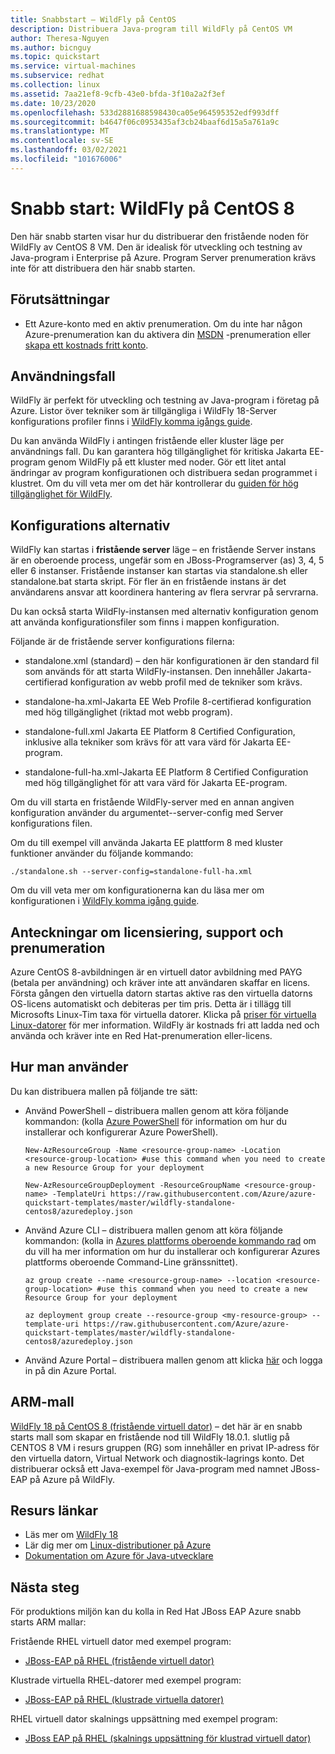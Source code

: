 ```yaml
---
title: Snabbstart – WildFly på CentOS
description: Distribuera Java-program till WildFly på CentOS VM
author: Theresa-Nguyen
ms.author: bicnguy
ms.topic: quickstart
ms.service: virtual-machines
ms.subservice: redhat
ms.collection: linux
ms.assetid: 7aa21ef8-9cfb-43e0-bfda-3f10a2a2f3ef
ms.date: 10/23/2020
ms.openlocfilehash: 533d2881688598430ca05e964595352edf993dff
ms.sourcegitcommit: b4647f06c0953435af3cb24baaf6d15a5a761a9c
ms.translationtype: MT
ms.contentlocale: sv-SE
ms.lasthandoff: 03/02/2021
ms.locfileid: "101676006"
---
```

# <a name="quickstart-wildfly-on-centos-8"></a>Snabb start: WildFly på CentOS 8

Den här snabb starten visar hur du distribuerar den fristående noden för WildFly av CentOS 8 VM. Den är idealisk för utveckling och testning av Java-program i Enterprise på Azure. Program Server prenumeration krävs inte för att distribuera den här snabb starten.

## <a name="prerequisites"></a>Förutsättningar

* Ett Azure-konto med en aktiv prenumeration. Om du inte har någon Azure-prenumeration kan du aktivera din [MSDN](https://azure.microsoft.com/pricing/member-offers/msdn-benefits-details) -prenumeration eller [skapa ett kostnads fritt konto](https://azure.microsoft.com/pricing/free-trial).

## <a name="use-case"></a>Användningsfall

WildFly är perfekt för utveckling och testning av Java-program i företag på Azure. Listor över tekniker som är tillgängliga i WildFly 18-Server konfigurations profiler finns i [WildFly komma igångs guide](https://docs.wildfly.org/18/Getting_Started_Guide.html#getting-started-with-wildfly).

Du kan använda WildFly i antingen fristående eller kluster läge per användnings fall. Du kan garantera hög tillgänglighet för kritiska Jakarta EE-program genom WildFly på ett kluster med noder. Gör ett litet antal ändringar av program konfigurationen och distribuera sedan programmet i klustret. Om du vill veta mer om det här kontrollerar du [guiden för hög tillgänglighet för WildFly](https://docs.wildfly.org/18/High_Availability_Guide.html).

## <a name="configuration-choice"></a>Konfigurations alternativ

WildFly kan startas i **fristående server** läge – en fristående Server instans är en oberoende process, ungefär som en JBoss-Programserver (as) 3, 4, 5 eller 6 instanser. Fristående instanser kan startas via standalone.sh eller standalone.bat starta skript. För fler än en fristående instans är det användarens ansvar att koordinera hantering av flera servrar på servrarna.

Du kan också starta WildFly-instansen med alternativ konfiguration genom att använda konfigurationsfiler som finns i mappen konfiguration.

Följande är de fristående server konfigurations filerna:

- standalone.xml (standard) – den här konfigurationen är den standard fil som används för att starta WildFly-instansen. Den innehåller Jakarta-certifierad konfiguration av webb profil med de tekniker som krävs.
   
- standalone-ha.xml-Jakarta EE Web Profile 8-certifierad konfiguration med hög tillgänglighet (riktad mot webb program).
   
- standalone-full.xml Jakarta EE Platform 8 Certified Configuration, inklusive alla tekniker som krävs för att vara värd för Jakarta EE-program.

- standalone-full-ha.xml-Jakarta EE Platform 8 Certified Configuration med hög tillgänglighet för att vara värd för Jakarta EE-program.

Om du vill starta en fristående WildFly-server med en annan angiven konfiguration använder du argumentet--server-config med Server konfigurations filen.

Om du till exempel vill använda Jakarta EE plattform 8 med kluster funktioner använder du följande kommando:

```
./standalone.sh --server-config=standalone-full-ha.xml
```

Om du vill veta mer om konfigurationerna kan du läsa mer om konfigurationen i [WildFly komma igång guide](https://docs.wildfly.org/18/Getting_Started_Guide.html#wildfly-10-configurations).

## <a name="licensing-support-and-subscription-notes"></a>Anteckningar om licensiering, support och prenumeration

Azure CentOS 8-avbildningen är en virtuell dator avbildning med PAYG (betala per användning) och kräver inte att användaren skaffar en licens. Första gången den virtuella datorn startas aktive ras den virtuella datorns OS-licens automatiskt och debiteras per tim pris. Detta är i tillägg till Microsofts Linux-Tim taxa för virtuella datorer. Klicka på [priser för virtuella Linux-datorer](https://azure.microsoft.com/pricing/details/virtual-machines/linux/#linux) för mer information. WildFly är kostnads fri att ladda ned och använda och kräver inte en Red Hat-prenumeration eller-licens.

## <a name="how-to-consume"></a>Hur man använder

Du kan distribuera mallen på följande tre sätt:

- Använd PowerShell – distribuera mallen genom att köra följande kommandon: (kolla [Azure PowerShell](/powershell/azure/) för information om hur du installerar och konfigurerar Azure PowerShell).

    ```
    New-AzResourceGroup -Name <resource-group-name> -Location <resource-group-location> #use this command when you need to create a new Resource Group for your deployment
    ```

    ```
    New-AzResourceGroupDeployment -ResourceGroupName <resource-group-name> -TemplateUri https://raw.githubusercontent.com/Azure/azure-quickstart-templates/master/wildfly-standalone-centos8/azuredeploy.json
    ```
    
- Använd Azure CLI – distribuera mallen genom att köra följande kommandon: (kolla in [Azures plattforms oberoende kommando rad](/cli/azure/install-azure-cli) om du vill ha mer information om hur du installerar och konfigurerar Azures plattforms oberoende Command-Line gränssnittet).

    ```
    az group create --name <resource-group-name> --location <resource-group-location> #use this command when you need to create a new Resource Group for your deployment
    ```

    ```
    az deployment group create --resource-group <my-resource-group> --template-uri https://raw.githubusercontent.com/Azure/azure-quickstart-templates/master/wildfly-standalone-centos8/azuredeploy.json
    ```

- Använd Azure Portal – distribuera mallen genom att klicka <a href="https://portal.azure.com/#create/Microsoft.Template/uri/https%3A%2F%2Fraw.githubusercontent.com%2FAzure%2Fazure-quickstart-templates%2Fmaster%2Fwildfly-standalone-centos8%2Fazuredeploy.json" target="_blank">här</a> och logga in på din Azure Portal.

## <a name="arm-template"></a>ARM-mall

<a href="https://github.com/Azure/azure-quickstart-templates/tree/master/wildfly-standalone-centos8" target="_blank"> WildFly 18 på CentOS 8 (fristående virtuell dator)</a> – det här är en snabb starts mall som skapar en fristående nod till WildFly 18.0.1. slutlig på CENTOS 8 VM i resurs gruppen (RG) som innehåller en privat IP-adress för den virtuella datorn, Virtual Network och diagnostik-lagrings konto. Det distribuerar också ett Java-exempel för Java-program med namnet JBoss-EAP på Azure på WildFly.

## <a name="resource-links"></a>Resurs länkar

* Läs mer om [WildFly 18](https://docs.wildfly.org/18/)
* Lär dig mer om [Linux-distributioner på Azure](../../linux/endorsed-distros.md)
* [Dokumentation om Azure för Java-utvecklare](https://github.com/JasonFreeberg/jboss-on-app-service)

## <a name="next-steps"></a>Nästa steg

För produktions miljön kan du kolla in Red Hat JBoss EAP Azure snabb starts ARM mallar:

Fristående RHEL virtuell dator med exempel program:

*  <a href="https://github.com/Azure/azure-quickstart-templates/tree/master/jboss-eap-standalone-rhel" target="_blank"> JBoss-EAP på RHEL (fristående virtuell dator)</a>

Klustrade virtuella RHEL-datorer med exempel program:

* <a href="https://github.com/Azure/azure-quickstart-templates/tree/master/jboss-eap-clustered-multivm-rhel" target="_blank"> JBoss-EAP på RHEL (klustrade virtuella datorer)</a>

RHEL virtuell dator skalnings uppsättning med exempel program:

* <a href="https://github.com/Azure/azure-quickstart-templates/tree/master/jboss-eap-clustered-vmss-rhel" target="_blank"> JBoss EAP på RHEL (skalnings uppsättning för klustrad virtuell dator)</a>